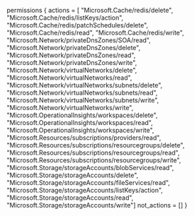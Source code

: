  permissions {
    actions = [
    "Microsoft.Cache/redis/delete",
    "Microsoft.Cache/redis/listKeys/action",
    "Microsoft.Cache/redis/patchSchedules/delete",
    "Microsoft.Cache/redis/read",
    "Microsoft.Cache/redis/write",
    "Microsoft.Network/privateDnsZones/SOA/read",
    "Microsoft.Network/privateDnsZones/delete",
    "Microsoft.Network/privateDnsZones/read",
    "Microsoft.Network/privateDnsZones/write",
    "Microsoft.Network/virtualNetworks/delete",
    "Microsoft.Network/virtualNetworks/read",
    "Microsoft.Network/virtualNetworks/subnets/delete",
    "Microsoft.Network/virtualNetworks/subnets/read",
    "Microsoft.Network/virtualNetworks/subnets/write",
    "Microsoft.Network/virtualNetworks/write",
    "Microsoft.OperationalInsights/workspaces/delete",
    "Microsoft.OperationalInsights/workspaces/read",
    "Microsoft.OperationalInsights/workspaces/write",
    "Microsoft.Resources/subscriptions/providers/read",
    "Microsoft.Resources/subscriptions/resourcegroups/delete",
    "Microsoft.Resources/subscriptions/resourcegroups/read",
    "Microsoft.Resources/subscriptions/resourcegroups/write",
    "Microsoft.Storage/storageAccounts/blobServices/read",
    "Microsoft.Storage/storageAccounts/delete",
    "Microsoft.Storage/storageAccounts/fileServices/read",
    "Microsoft.Storage/storageAccounts/listKeys/action",
    "Microsoft.Storage/storageAccounts/read",
    "Microsoft.Storage/storageAccounts/write"]
    not_actions = []
  }